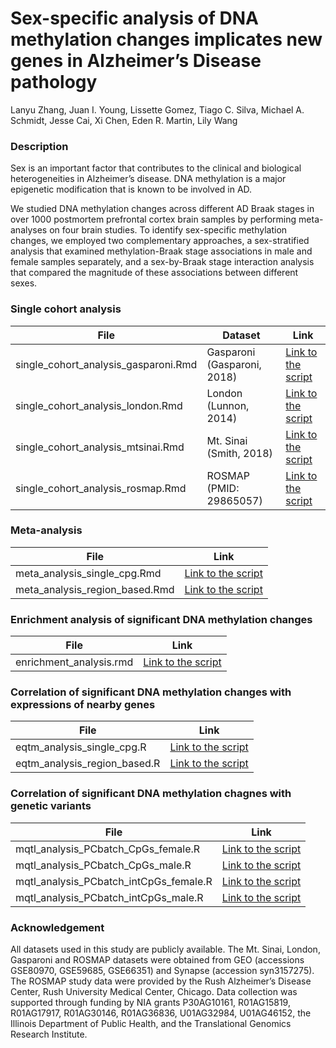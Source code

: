 # Sex-specific analysis of DNA methylation changes implicates new genes in Alzheimer’s Disease pathology
Lanyu Zhang, Juan I. Young, Lissette Gomez, Tiago C. Silva, Michael A. Schmidt, Jesse Cai, Xi Chen, Eden R. Martin, Lily Wang

### Description

Sex is an important factor that contributes to the clinical and biological heterogeneities in Alzheimer’s disease. DNA methylation is a major epigenetic modification that is known to be involved in AD. 

We studied DNA methylation changes across different AD Braak stages in over 1000 postmortem prefrontal cortex brain samples by performing meta-analyses on four brain studies. To identify sex-specific methylation changes, we employed two complementary approaches, a sex-stratified analysis that examined methylation-Braak stage associations in male and female samples separately, and a sex-by-Braak stage interaction analysis that compared the magnitude of these associations between different sexes.  

### Single cohort analysis

| File                 | Dataset | Link |
|----------------------|-------------|-------------|
| single_cohort_analysis_gasparoni.Rmd        |   Gasparoni (Gasparoni, 2018) | [Link to the script](https://github.com/TransBioInfoLab/ADMetaBySex/blob/master/single_cohort_analysis_gasparoni.Rmd) |
| single_cohort_analysis_london.Rmd           |   London (Lunnon, 2014)    | [Link to the script](https://github.com/TransBioInfoLab/ADMetaBySex/blob/master/single_cohort_analysis_london.Rmd) |
| single_cohort_analysis_mtsinai.Rmd          |   Mt. Sinai (Smith, 2018)  | [Link to the script](https://github.com/TransBioInfoLab/ADMetaBySex/blob/master/single_cohort_analysis_mtsinai.Rmd) |
| single_cohort_analysis_rosmap.Rmd           |   ROSMAP (PMID: 29865057)    | [Link to the script](https://github.com/TransBioInfoLab/ADMetaBySex/blob/master/single_cohort_analysis_rosmap.Rmd) |


### Meta-analysis 

| File                 | Link |
|----------------------|-------------|
| meta_analysis_single_cpg.Rmd | [Link to the script](https://github.com/TransBioInfoLab/ADMetaBySex/blob/master/meta_analysis_single_cpg.rmd) |
| meta_analysis_region_based.Rmd | [Link to the script](https://github.com/TransBioInfoLab/ADMetaBySex/blob/master/meta_analysis_region_based.rmd) |


### Enrichment analysis of significant DNA methylation changes 

| File                 | Link |
|----------------------|-------------|
| enrichment_analysis.rmd | [Link to the script](https://github.com/TransBioInfoLab/ADMetaBySex/blob/master/enrichment_analysis.rmd) |

### Correlation of significant DNA methylation changes with expressions of nearby genes

| File                 | Link |
|----------------------|-------------|
| eqtm_analysis_single_cpg.R | [Link to the script](https://github.com/TransBioInfoLab/ADMetaBySex/blob/master/eqtm_analysis_single_cpg.R) |
| eqtm_analysis_region_based.R | [Link to the script](https://github.com/TransBioInfoLab/ADMetaBySex/blob/master/eqtm_analysis_region_based.R) |

### Correlation of significant DNA methylation chagnes with genetic variants

| File                 | Link |
|----------------------|-------------|
| mqtl_analysis_PCbatch_CpGs_female.R | [Link to the script](https://github.com/TransBioInfoLab/ADMetaBySex/blob/master/mqtl_analysis_PCbatch_CpGs_female.R) |
| mqtl_analysis_PCbatch_CpGs_male.R | [Link to the script](https://github.com/TransBioInfoLab/ADMetaBySex/blob/master/mqtl_analysis_PCbatch_CpGs_male.R) |
| mqtl_analysis_PCbatch_intCpGs_female.R | [Link to the script](https://github.com/TransBioInfoLab/ADMetaBySex/blob/master/mqtl_analysis_PCbatch_intCpGs_female.R) |
| mqtl_analysis_PCbatch_intCpGs_male.R | [Link to the script](https://github.com/TransBioInfoLab/ADMetaBySex/blob/master/mqtl_analysis_PCbatch_intCpGs_male.R) |

### Acknowledgement
All datasets used in this study are publicly available. The Mt. Sinai, London, Gasparoni and ROSMAP datasets were obtained from GEO (accessions GSE80970, GSE59685, GSE66351) and Synapse (accession syn3157275). The ROSMAP study data were provided by the Rush Alzheimer’s Disease Center, Rush University Medical Center, Chicago. Data collection was supported through funding by NIA grants P30AG10161, R01AG15819, R01AG17917, R01AG30146, R01AG36836, U01AG32984, U01AG46152, the Illinois Department of Public Health, and the Translational Genomics Research Institute. 


